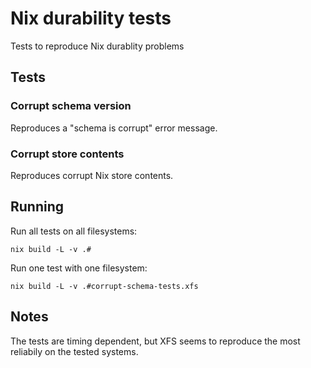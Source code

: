 # Nix durability tests

Tests to reproduce Nix durablity problems

## Tests

### Corrupt schema version

Reproduces a "schema is corrupt" error message.

### Corrupt store contents

Reproduces corrupt Nix store contents.

## Running

Run all tests on all filesystems:

    nix build -L -v .#

Run one test with one filesystem:

    nix build -L -v .#corrupt-schema-tests.xfs

## Notes

The tests are timing dependent, but XFS seems to reproduce the most reliabily on the tested systems.
